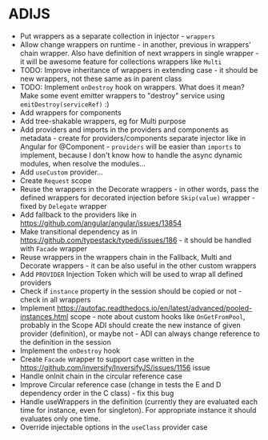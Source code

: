 # ADIJS

- Put wrappers as a separate collection in injector - `wrappers`
- Allow change wrappers on runtime - in another, previous in wrappers' chain wrapper. Also have definition of next wrappers in single wrapper - it will be awesome feature for collections wrappers like `Multi`
- TODO: Improve inheritance of wrappers in extending case - it should be new wrappers, not these same as in parent class
- TODO: Implement `onDestroy` hook on wrappers. What does it mean? Make some event emitter wrappers to "destroy" service using `emitDestroy(serviceRef)` :)
- Add wrappers for components
- Add tree-shakable wrappers, eg for Multi purpose
- Add providers and imports in the providers and components as metadata - create for providers/components separate injector like in Angular for @Component - `providers` will be easier than `imports` to implement, because I don't know how to handle the async dynamic modules, when resolve the modules...
- Add `useCustom` provider...
- Create `Request` scope
- Reuse the wrappers in the Decorate wrappers - in other words, pass the defined wrappers for decorated injection before `Skip(value)` wrapper - fixed by `Delegate` wrapper
- Add fallback to the providers like in https://github.com/angular/angular/issues/13854
- Make transitional dependency as in https://github.com/typestack/typedi/issues/186 - it should be handled with `Facade` wrapper
- Reuse wrappers in the wrappers chain in the Fallback, Multi and Decorate wrappers - it can be also useful in the other custom wrappers
- Add `PROVIDER` Injection Token which will be used to wrap all defined providers
- Check if `instance` property in the session should be copied or not - check in all wrappers
- Implement https://autofac.readthedocs.io/en/latest/advanced/pooled-instances.html scope - note about custom hooks like `OnGetFromPool`, probably in the Scope ADI should create the new instance of given provider (definition), or maybe not - ADI can always change reference to the definition in the session
- Implement the `onDestroy` hook
- Create `Facade` wrapper to support case written in the https://github.com/inversify/InversifyJS/issues/1156 issue
- Handle onInit chain in the circular reference case
- Improve Circular reference case (change in tests the E and D dependency order in the C class) - fix this bug
- Handle useWrappers in the definition (currently they are evaluated each time for instance, even for singleton). For appropriate instance it should evaluates only one time.
- Override injectable options in the `useClass` provider case